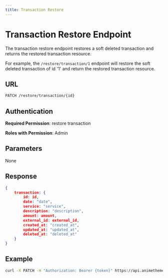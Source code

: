 ```yaml
---
title: Transaction Restore
---
```


# Transaction Restore Endpoint

The transaction restore endpoint restores a soft deleted transaction and returns the restored transaction resource.

For example, the `/restore/transaction/1` endpoint will restore the soft deleted transaction of id '1' and return the restored transaction resource.

## URL

```sh
PATCH /restore/transaction/{id}
```

## Authentication

**Required Permission**: restore transaction

**Roles with Permission**: Admin

## Parameters

None

## Response

```json
{
    transaction: {
        id: id,
        date: "date",
        service: "service",
        description: "description",
        amount: amount,
        external_id: external_id,
        created_at: "created_at",
        updated_at: "updated_at",
        deleted_at: "deleted_at"
    }
}
```

## Example

```bash
curl -X PATCH -H "Authorization: Bearer {token}" https://api.animethemes.moe/restore/transaction/1
```
